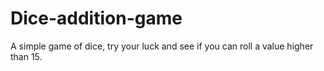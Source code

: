 # Dice-addition-game
A simple game of dice, try your luck and see if you can roll a value higher than 15.
